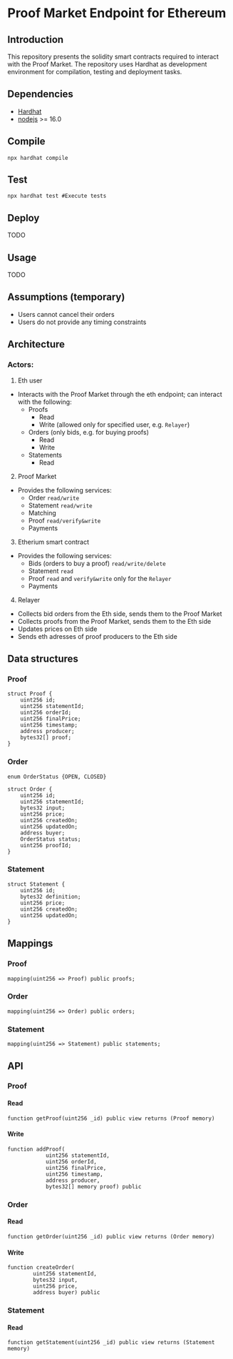 # Proof Market Endpoint for Ethereum

## Introduction
This repository presents the solidity smart contracts required to interact with the Proof Market.
The repository uses Hardhat as development environment for compilation, testing and deployment tasks.

## Dependencies

- [Hardhat](https://hardhat.org/)
- [nodejs](https://nodejs.org/en/) >= 16.0

## Compile 
```
npx hardhat compile
```

## Test
```
npx hardhat test #Execute tests
```

## Deploy
TODO

## Usage
TODO

## Assumptions (temporary)
- Users cannot cancel their orders
- Users do not provide any timing constraints
## Architecture
### Actors:
1. Eth user
- Interacts with the Proof Market through the eth endpoint; can interact with the following:
    - Proofs
        - Read
        - Write (allowed only for specified user, e.g. `Relayer`)
    - Orders (only bids, e.g. for buying proofs)
        - Read
        - Write
    - Statements
        - Read
2. Proof Market
- Provides the following services:
    - Order `read/write`
    - Statement `read/write`
    - Matching
    - Proof `read/verify&write`
    - Payments
3. Etherium smart contract
- Provides the following services:
    - Bids (orders to buy a proof) `read/write/delete`
    - Statement `read`
    - Proof `read` and `verify&write` only for the `Relayer`
    - Payments
4. Relayer
- Collects bid orders from the Eth side, sends them to the Proof Market
- Collects proofs from the Proof Market, sends them to the Eth side
- Updates prices on Eth side
- Sends eth adresses of proof producers to the Eth side

## Data structures
### Proof
```
struct Proof {
    uint256 id;
    uint256 statementId;
    uint256 orderId;
    uint256 finalPrice;
    uint256 timestamp;
    address producer;
    bytes32[] proof;
}
```
### Order
```
enum OrderStatus {OPEN, CLOSED}
```
```
struct Order {
    uint256 id;
    uint256 statementId;
    bytes32 input;
    uint256 price;
    uint256 createdOn;
    uint256 updatedOn;
    address buyer;
    OrderStatus status;
    uint256 proofId;
}
```

### Statement
```
struct Statement {
    uint256 id;
    bytes32 definition;
    uint256 price;
    uint256 createdOn;
    uint256 updatedOn;
}
```

## Mappings
### Proof
```
mapping(uint256 => Proof) public proofs;
```
### Order
```
mapping(uint256 => Order) public orders;
```
### Statement
```
mapping(uint256 => Statement) public statements;
```

## API
### Proof
#### Read
```
function getProof(uint256 _id) public view returns (Proof memory)
```
#### Write
```
function addProof(
            uint256 statementId,
            uint256 orderId,
            uint256 finalPrice,
            uint256 timestamp,
            address producer,
            bytes32[] memory proof) public
```
### Order
#### Read
```
function getOrder(uint256 _id) public view returns (Order memory)
```
#### Write
```
function createOrder(
        uint256 statementId,
        bytes32 input,
        uint256 price,
        address buyer) public
```
### Statement
#### Read
```
function getStatement(uint256 _id) public view returns (Statement memory)
```